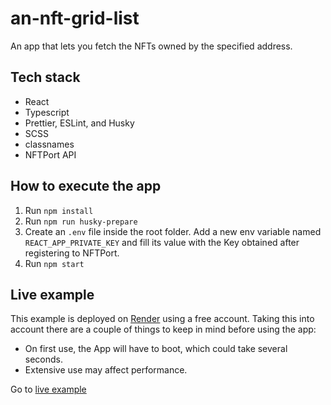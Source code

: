 # an-nft-grid-list

An app that lets you fetch the NFTs owned by the specified address.

## Tech stack

- React
- Typescript
- Prettier, ESLint, and Husky
- SCSS
- classnames
- NFTPort API

## How to execute the app

1. Run `npm install`
2. Run `npm run husky-prepare`
3. Create an `.env` file inside the root folder. Add a new env variable named `REACT_APP_PRIVATE_KEY` and fill its value with the Key obtained after registering to NFTPort.
4. Run `npm start`

## Live example

This example is deployed on [Render](https://render.com/) using a free account. Taking this into account there are a couple of things to keep in mind before using the app:

- On first use, the App will have to boot, which could take several seconds.
- Extensive use may affect performance.

Go to [live example](https://an-nft-grid-list.onrender.com/)
